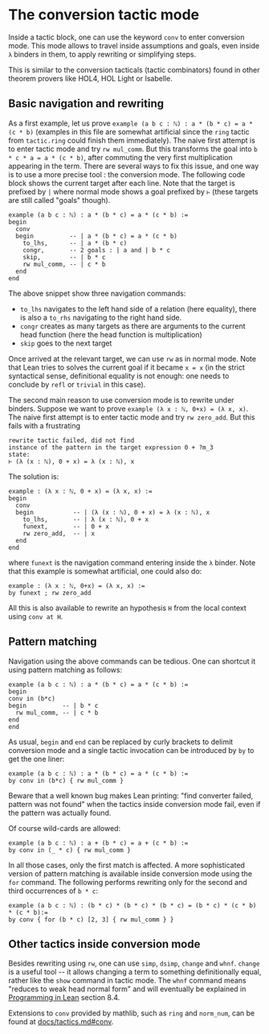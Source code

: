# The conversion tactic mode

Inside a tactic block, one can use the keyword `conv` to enter conversion
mode. This mode allows to travel inside assumptions and goals, even
inside `λ` binders in them, to apply rewriting or simplifying steps.

This is similar to the conversion tacticals (tactic combinators) found in
other theorem provers like HOL4, HOL Light or Isabelle.

## Basic navigation and rewriting

As a first example, let us prove
`example (a b c : ℕ) : a * (b * c) = a * (c * b)` (examples in this file
are somewhat artificial since the `ring` tactic from
`tactic.ring` could finish them immediately). The naive first attempt is
to enter tactic mode and try `rw mul_comm`. But this transforms the goal
into `b * c * a = a * (c * b)`, after commuting the very first
multiplication appearing in the term. There are several ways to fix this
issue, and one way is to use a more precise tool : the
conversion mode.  The following code block shows the current target after
each line. Note that the target is prefixed by `|` where normal mode
shows a goal prefixed by `⊢` (these targets are still called "goals"
though).

```lean
example (a b c : ℕ) : a * (b * c) = a * (c * b) :=
begin
  conv
  begin          -- | a * (b * c) = a * (c * b)
    to_lhs,      -- | a * (b * c)
    congr,       -- 2 goals : | a and | b * c
    skip,        -- | b * c
    rw mul_comm, -- | c * b
  end
end
```

The above snippet show three navigation commands:
* `to_lhs` navigates to the left hand side of a relation (here
  equality), there is also a `to_rhs` navigating to the right hand side.
* `congr` creates as many targets as there are arguments to the current
  head function (here the head function is multiplication)
* `skip` goes to the next target

Once arrived at the relevant target, we can use `rw` as in normal mode.
Note that Lean tries to solves the current goal if it became `x = x` (in
the strict syntactical sense, definitional equality is not enough: one
needs to conclude by `refl` or `trivial` in this case).

The second main reason to use conversion mode is to rewrite under
binders. Suppose we want to prove `example (λ x : ℕ, 0+x) = (λ x, x)`.
The naive first attempt is to enter tactic mode and try `rw zero_add`.
But this fails with a frustrating
```
rewrite tactic failed, did not find
instance of the pattern in the target expression 0 + ?m_3
state:
⊢ (λ (x : ℕ), 0 + x) = λ (x : ℕ), x
```

The solution is:
```lean
example : (λ x : ℕ, 0 + x) = (λ x, x) :=
begin
  conv
  begin           -- | (λ (x : ℕ), 0 + x) = λ (x : ℕ), x
    to_lhs,       -- | λ (x : ℕ), 0 + x
    funext,       -- | 0 + x
    rw zero_add,  -- | x
  end
end
```
where `funext` is the navigation command entering inside the `λ` binder.
Note that this example is somewhat artificial, one could also do:
```lean
example : (λ x : ℕ, 0+x) = (λ x, x) :=
by funext ; rw zero_add
```

All this is also available to rewrite an hypothesis `H` from the local context
using `conv at H`.

## Pattern matching

Navigation using the above commands can be tedious. One can shortcut it
using pattern matching as follows:

```lean
example (a b c : ℕ) : a * (b * c) = a * (c * b) :=
begin
conv in (b*c)
begin          -- | b * c
  rw mul_comm, -- | c * b
end
end
```

As usual, `begin` and `end` can be replaced by curly brackets to
delimit conversion mode and a single tactic invocation can be introduced
by `by` to get the one liner:

```lean
example (a b c : ℕ) : a * (b * c) = a * (c * b) :=
by conv in (b*c) { rw mul_comm }
```

Beware that a well known bug makes Lean printing: "find converter
failed, pattern was not found" when the tactics inside conversion mode
fail, even if the pattern was actually found.

Of course wild-cards are allowed:

```lean
example (a b c : ℕ) : a + (b * c) = a + (c * b) :=
by conv in (_ * c) { rw mul_comm }
```

In all those cases, only the first match is affected.
A more sophisticated version of pattern matching is available inside
conversion mode using the `for` command. The following performs rewriting
only for the second and third occurrences of `b * c`:

```lean
example (a b c : ℕ) : (b * c) * (b * c) * (b * c) = (b * c) * (c * b)  * (c * b):=
by conv { for (b * c) [2, 3] { rw mul_comm } }
```

## Other tactics inside conversion mode

Besides rewriting using `rw`, one can use `simp`, `dsimp`, `change` and `whnf`.
`change` is a useful tool -- it allows changing a term to something
definitionally equal, rather like the `show` command in tactic mode.
The `whnf` command means "reduces to weak head normal form" and will eventually
be explained in [Programming in Lean](https://leanprover.github.io/programming_in_lean/#08_Writing_Tactics.html) section 8.4.

Extensions to `conv` provided by mathlib, such as `ring` and `norm_num`, can be
found at [docs/tactics.md#conv](../tactics.md#conv).
